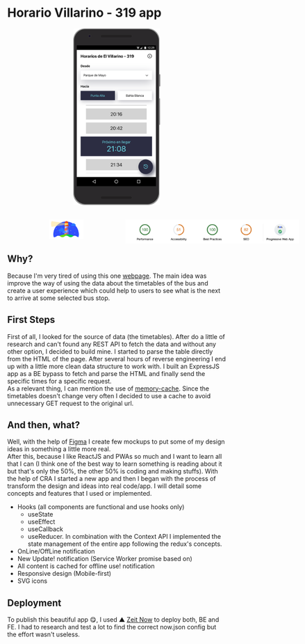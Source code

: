 <!-- This project was bootstrapped with [Create React App](https://github.com/facebook/create-react-app). -->

# Horario Villarino - 319 app

<div  align="center">
  <img src="./readme-images/nexus.png" width="200">
</div>
<!-- <div  align="center" style="width: 70vw;display: flex; justify-content: space-between; height: 400px; align-items:center">
  <img src="./readme-images/nexus.png" width="200">
  <a href="https://horariovillarino.ntoneko.now.sh/" target="_blank">
    <img src="./public/assets/icons/icon-144.png" width="50" height="50" style="margin: 0 25px;">
  </a>
  <img src="./readme-images/iphone.png" width="200" style="float: right;">
</div> -->

<div  align="center" style="width: 70vw;margin: 30px 0">
  <img src="./readme-images/lighthouse.png" width="80">
  <img src="./readme-images/auditw.png" width="400" style="float: right;">
</div>

## Why?

Because I'm very tired of using this one [webpage](http://www.elvillarino.com.ar/). The main idea was improve the way of using the data about the timetables of the bus and create a user experience which could help to users to see what is the next to arrive at some selected bus stop.

## First Steps

First of all, I looked for the source of data (the timetables). After do a little of research and can't found any REST API to fetch the data and without any other option, I decided to build mine. I started to parse the table directly from the HTML of the page. After several hours of reverse engineering I end up with a little more clean data structure to work with. I built an ExpressJS app as a BE bypass to fetch and parse the HTML and finally send the specific times for a specific request. <br>
As a relevant thing, I can mention the use of [memory-cache](https://www.npmjs.com/package/memory-cache). Since the timetables doesn't change very often I decided to use a cache to avoid unnecessary GET request to the original url.

## And then, what?

Well, with the help of [Figma](https://www.figma.com/proto/RMNWpfzq30tpd2zGesaoHO/villarino?node-id=2%3A0&scaling=scale-down) I create few mockups to put some of my design ideas in something a little more real.
<br>
After this, because I like ReactJS and PWAs so much and I want to learn all that I can (I think one of the best way to learn something is reading about it but that's only the 50%, the other 50% is coding and making stuffs).
With the help of CRA I started a new app and then I began with the process of transform the design and ideas into real code/app. I will detail some concepts and features that I used or implemented.

<ul>
  <li>Hooks (all components are functional and use  hooks only)
    <ul>
      <li>useState</li>
      <li>useEffect</li>
      <li>useCallback</li>
      <li>useReducer. In combination with the Context API I implemented the state management of the entire app following the redux's concepts.</li>
    </ul>
  </li>
  <li>OnLine/OffLine notification</li>
  <li>New Update! notification (Service Worker promise based on)</li>
  <li>All content is cached for offline use! notification</li>
  <li>Responsive design (Mobile-first)</li>
  <li>SVG icons</li>
</ul>

## Deployment

To publish this beautiful app 😋, I used ▲ [Zeit Now](https://zeit.co/) to deploy both, BE and FE. I had to research and test a lot to find the correct now.json config but the effort wasn't useless.

